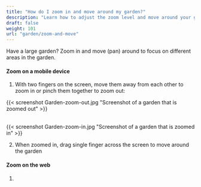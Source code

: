 ```yaml
---
title: "How do I zoom in and move around my garden?"
description: "Learn how to adjust the zoom level and move around your garden"
draft: false
weight: 101
url: "garden/zoom-and-move"
---
```

Have a large garden? Zoom in and move (pan) around to focus on different areas in the garden.

#### Zoom on a mobile device

1. With two fingers on the screen, move them away from each other to zoom in or pinch them together to zoom out:

{{< screenshot Garden-zoom-out.jpg "Screenshot of a garden that is zoomed out" >}}<br /> <br />

{{< screenshot Garden-zoom-in.jpg "Screenshot of a garden that is zoomed in" >}}<br />

2. When zoomed in, drag single finger across the screen to move around the garden


#### Zoom on the web

1.
